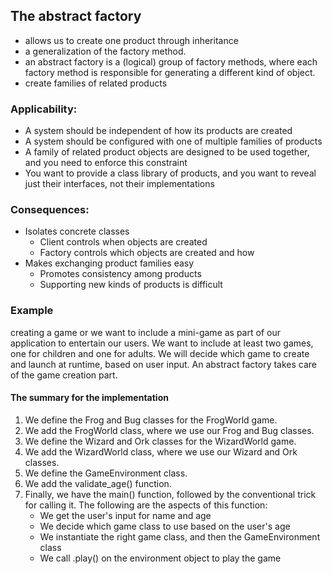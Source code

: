 ## The abstract factory 
- allows us to create one product through inheritance
- a generalization of the factory method.
- an abstract factory is a (logical) group of factory methods, where each factory method is responsible for generating a different kind of object.
- create families of related products

### Applicability:
- A system should be independent of how its products are created
- A system should be configured with one of multiple families of products
- A family of related product objects are designed to be used together, and you need to enforce this constraint
- You want to provide a class library of products, and you want to reveal just their interfaces, not their implementations

### Consequences:
- Isolates concrete classes
    - Client controls when objects are created
    - Factory controls which objects are created and how
- Makes exchanging product families easy
    - Promotes consistency among products
    - Supporting new kinds of products is difficult

### Example 
creating a game or we want to include a mini-game as part of our application to entertain our users. We want to include at least two games, one for children and one for adults. We will decide which game to create and launch at runtime, based on user input. 
An abstract factory takes care of the game creation part.

#### The summary for the implementation 
1. We define the Frog and Bug classes for the FrogWorld game.
2. We add the FrogWorld class, where we use our Frog and Bug classes.
3. We define the Wizard and Ork classes for the WizardWorld game.
4. We add the WizardWorld class, where we use our Wizard and Ork classes.
5. We define the GameEnvironment class.
6. We add the validate_age() function.
7. Finally, we have the main() function, followed by the conventional trick for calling it. The following are the aspects of this function:
    - We get the user's input for name and age
    - We decide which game class to use based on the user's age
    - We instantiate the right game class, and then the GameEnvironment class
    - We call .play() on the environment object to play the game